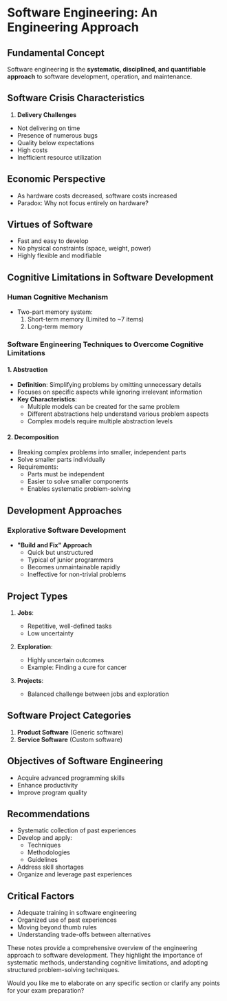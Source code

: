 # Software Engineering: An Engineering Approach

## Fundamental Concept
Software engineering is the **systematic, disciplined, and quantifiable approach** to software development, operation, and maintenance.

## Software Crisis Characteristics
1. **Delivery Challenges**
- Not delivering on time
- Presence of numerous bugs
- Quality below expectations
- High costs
- Inefficient resource utilization

## Economic Perspective
- As hardware costs decreased, software costs increased
- Paradox: Why not focus entirely on hardware?

## Virtues of Software
- Fast and easy to develop
- No physical constraints (space, weight, power)
- Highly flexible and modifiable

## Cognitive Limitations in Software Development

### Human Cognitive Mechanism
- Two-part memory system:
  1. Short-term memory (Limited to ~7 items)
  2. Long-term memory

### Software Engineering Techniques to Overcome Cognitive Limitations

#### 1. Abstraction
- **Definition**: Simplifying problems by omitting unnecessary details
- Focuses on specific aspects while ignoring irrelevant information
- **Key Characteristics**:
  - Multiple models can be created for the same problem
  - Different abstractions help understand various problem aspects
  - Complex models require multiple abstraction levels

#### 2. Decomposition
- Breaking complex problems into smaller, independent parts
- Solve smaller parts individually
- Requirements:
  - Parts must be independent
  - Easier to solve smaller components
  - Enables systematic problem-solving

## Development Approaches

### Explorative Software Development
- **"Build and Fix" Approach**
  - Quick but unstructured
  - Typical of junior programmers
  - Becomes unmaintainable rapidly
  - Ineffective for non-trivial problems

## Project Types
1. **Jobs**: 
   - Repetitive, well-defined tasks
   - Low uncertainty

2. **Exploration**: 
   - Highly uncertain outcomes
   - Example: Finding a cure for cancer

3. **Projects**: 
   - Balanced challenge between jobs and exploration

## Software Project Categories
1. **Product Software** (Generic software)
2. **Service Software** (Custom software)

## Objectives of Software Engineering
- Acquire advanced programming skills
- Enhance productivity
- Improve program quality

## Recommendations
- Systematic collection of past experiences
- Develop and apply:
  - Techniques
  - Methodologies
  - Guidelines
- Address skill shortages
- Organize and leverage past experiences

## Critical Factors
- Adequate training in software engineering
- Organized use of past experiences
- Moving beyond thumb rules
- Understanding trade-offs between alternatives

These notes provide a comprehensive overview of the engineering approach to software development. They highlight the importance of systematic methods, understanding cognitive limitations, and adopting structured problem-solving techniques.

Would you like me to elaborate on any specific section or clarify any points for your exam preparation?
